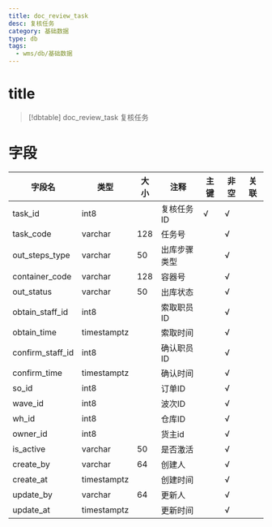 ```yaml
---
title: doc_review_task
desc: 复核任务
category: 基础数据
type: db
tags:
  - wms/db/基础数据
---
```


# title
>[!dbtable] doc_review_task
> 复核任务

# 字段
| 字段名 | 类型 | 大小 | 注释 | 主键 | 非空 | 关联 |
| --- | --- | --- | --- | --- | --- | --- |
| task_id | int8 |  | 复核任务ID | √ | √ |  |
| task_code | varchar | 128 | 任务号 |  | √ |  |
| out_steps_type | varchar | 50 | 出库步骤类型 |  | √ |  |
| container_code | varchar | 128 | 容器号 |  | √ |  |
| out_status | varchar | 50 | 出库状态 |  | √ |  |
| obtain_staff_id | int8 |  | 索取职员ID |  | √ |  |
| obtain_time | timestamptz |  | 索取时间 |  | √ |  |
| confirm_staff_id | int8 |  | 确认职员ID |  | √ |  |
| confirm_time | timestamptz |  | 确认时间 |  | √ |  |
| so_id | int8 |  | 订单ID |  | √ |  |
| wave_id | int8 |  | 波次ID |  | √ |  |
| wh_id | int8 |  | 仓库ID |  | √ |  |
| owner_id | int8 |  | 货主id |  | √ |  |
| is_active | varchar | 50 | 是否激活 |  | √ |  |
| create_by | varchar | 64 | 创建人 |  | √ |  |
| create_at | timestamptz |  | 创建时间 |  | √ |  |
| update_by | varchar | 64 | 更新人 |  | √ |  |
| update_at | timestamptz |  | 更新时间 |  | √ |  |

